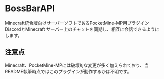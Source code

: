 # BossBarAPI
Minecraft統合版向けサーバーソフトであるPocketMine-MP用プラグイン  
DiscordとMinecraft サーバー上のチャットを同期し、相互に会話できるようにします。
## 注意点
Minecraft、PocketMine-MPには破壊的な変更が多く加えられており、当README執筆時点ではこのプラグインが動作するかは不明です。
